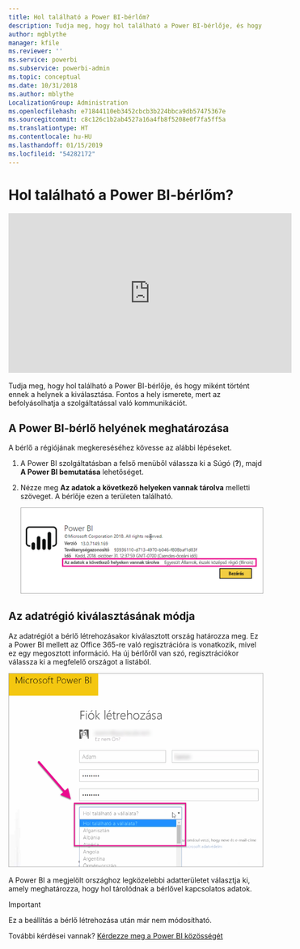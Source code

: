 ```yaml
---
title: Hol található a Power BI-bérlőm?
description: Tudja meg, hogy hol található a Power BI-bérlője, és hogy miként történt ennek a helynek a kiválasztása. Ennek a megértése fontos, mert hatással lehet a szolgáltatással kapcsolatos interakciókra.
author: mgblythe
manager: kfile
ms.reviewer: ''
ms.service: powerbi
ms.subservice: powerbi-admin
ms.topic: conceptual
ms.date: 10/31/2018
ms.author: mblythe
LocalizationGroup: Administration
ms.openlocfilehash: e71844110eb3452cbcb3b224bbca9db57475367e
ms.sourcegitcommit: c8c126c1b2ab4527a16a4fb8f5208e0f7fa5ff5a
ms.translationtype: HT
ms.contentlocale: hu-HU
ms.lasthandoff: 01/15/2019
ms.locfileid: "54282172"
---
```

# <a name="where-is-my-power-bi-tenant-located"></a>Hol található a Power BI-bérlőm?

<iframe width="560" height="315" src="https://www.youtube.com/embed/0fOxaHJPvdM?showinfo=0" frameborder="0" allowfullscreen></iframe>

Tudja meg, hogy hol található a Power BI-bérlője, és hogy miként történt ennek a helynek a kiválasztása. Fontos a hely ismerete, mert az befolyásolhatja a szolgáltatással való kommunikációt.

## <a name="how-to-determine-where-your-power-bi-tenant-is-located"></a>A Power BI-bérlő helyének meghatározása

A bérlő a régiójának megkereséséhez kövesse az alábbi lépéseket.

1. A Power BI szolgáltatásban a felső menüből válassza ki a Súgó (**?**), majd **A Power BI bemutatása** lehetőséget.

1. Nézze meg **Az adatok a következő helyeken vannak tárolva** melletti szöveget. A bérlője ezen a területen található.

    ![Adatterület](media/service-admin-where-is-my-tenant-located/power-bi-data-region.png)

## <a name="how-the-data-region-is-selected"></a>Az adatrégió kiválasztásának módja

Az adatrégiót a bérlő létrehozásakor kiválasztott ország határozza meg. Ez a Power BI mellett az Office 365-re való regisztrációra is vonatkozik, mivel ez egy megosztott információ. Ha új bérlőről van szó, regisztrációkor válassza ki a megfelelő országot a listából.

![Ország kiválasztása](media/service-admin-where-is-my-tenant-located/sign-up-country-selection.png)

A Power BI a megjelölt országhoz legközelebbi adatterületet választja ki, amely meghatározza, hogy hol tárolódnak a bérlővel kapcsolatos adatok.

> [!IMPORTANT]
> Ez a beállítás a bérlő létrehozása után már nem módosítható.

További kérdései vannak? [Kérdezze meg a Power BI közösségét](http://community.powerbi.com/)

